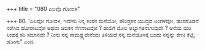 +++
title = "080 ಎಲವೊ ಗೋವಳ"

+++
80. 'ಎಲವೋ ಗೋವಳ, ಇದೇನು ನಿನ್ನ ಕಂಸನ ಮನೆಯೋ, ಪೌಂಡ್ರಕನ ಯುದ್ಧದ ಅಂಗಳವೋ, ಹಂಸನೊಡನೆ ನಡೆಸಿದ ಹೋರಾಟವೋ ಅಥವಾ ಡಿಬಿಕನ ಸೆಣಸಾಟವೋ ? ಹುಲಿಗೆ ಮೊಲ ಅಭ್ಯಾಗತನಾಗುವುದೇ ? ಆನೆಯ ಮರಿ ಸಿಂಹಕ್ಕೆ ಸರಿ ಸಮಾನವೇ ? ನೀನು ನನ್ನ ಸಾಮಥ್ರ್ಯವೇನೆಂದು ತಿಳಿಯದೆ ನನ್ನ ಮನೆಯೊಳಕ್ಕೆ ಬಂದು ನನ್ನನ್ನು ಕೆಣಕಿ ಕೆಟ್ಟೆ, ಹೋಗು" ಎಂದ.